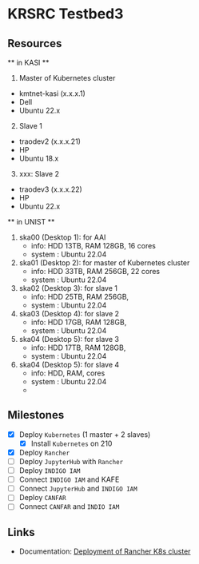 # KRSRC Testbed3 

## Resources

** in KASI **
1. Master of Kubernetes cluster
  - kmtnet-kasi (x.x.x.1)
  - Dell
  - Ubuntu 22.x
2. Slave 1
  - traodev2 (x.x.x.21)
  - HP
  - Ubuntu 18.x
3. xxx: Slave 2
  - traodev3 (x.x.x.22)
  - HP
  - Ubuntu 22.x

** in UNIST **
1. ska00 (Desktop 1): for AAI
   - info: HDD 13TB, RAM 128GB, 16 cores
   - system : Ubuntu 22.04
2. ska01 (Desktop 2): for master of Kubernetes cluster
   - info: HDD 33TB, RAM 256GB, 22 cores
   - system : Ubuntu 22.04
3. ska02 (Desktop 3): for slave 1
   - info: HDD 25TB, RAM 256GB,
   - system : Ubuntu 22.04
4. ska03 (Desktop 4): for slave 2
   - info: HDD 17GB, RAM 128GB,
   - system : Ubuntu 22.04
5. ska04 (Desktop 5): for slave 3
   - info: HDD 17TB, RAM 128GB,
   - system : Ubuntu 22.04
6. ska04 (Desktop 5): for slave 4
   - info: HDD, RAM, cores
   - system : Ubuntu 22.04
   - 
## Milestones

- [x] Deploy `Kubernetes` (1 master + 2 slaves)
  - [x] Install `Kubernetes` on 210
- [x] Deploy `Rancher`
- [ ] Deploy `JupyterHub` with `Rancher`
- [ ] Deploy `INDIGO IAM`
- [ ] Connect `INDIGO IAM` and KAFE
- [ ] Connect `JupyterHub` and `INDIGO IAM`
- [ ] Deploy `CANFAR`
- [ ] Connect `CANFAR` and `INDIO IAM`

## Links

- Documentation: [Deployment of Rancher K8s cluster](Rancher/README.md)
